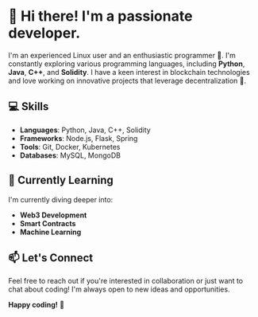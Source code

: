 # 👋 Hi there! I'm a passionate developer.

I'm an experienced Linux user and an enthusiastic programmer 🌟. I'm constantly exploring various programming languages, including **Python**, **Java**, **C++**, and **Solidity**. I have a keen interest in blockchain technologies and love working on innovative projects that leverage decentralization 🔗.

## 💻 Skills
- **Languages**: Python, Java, C++, Solidity
- **Frameworks**: Node.js, Flask, Spring
- **Tools**: Git, Docker, Kubernetes
- **Databases**: MySQL, MongoDB

## 🌱 Currently Learning
I'm currently diving deeper into:
- **Web3 Development**
- **Smart Contracts**
- **Machine Learning**

## 📫 Let's Connect
Feel free to reach out if you're interested in collaboration or just want to chat about coding! I'm always open to new ideas and opportunities.

**Happy coding!** 🚀
